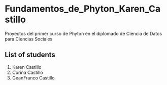 # Fundamentos_de_Phyton_Karen_Castillo
Proyectos del primer curso de Phyton en el diplomado de Ciencia de Datos para Ciencias Sociales
## List of students
1. Karen Castillo
2. Corina Castillo
3. GeanFranco Castillo
